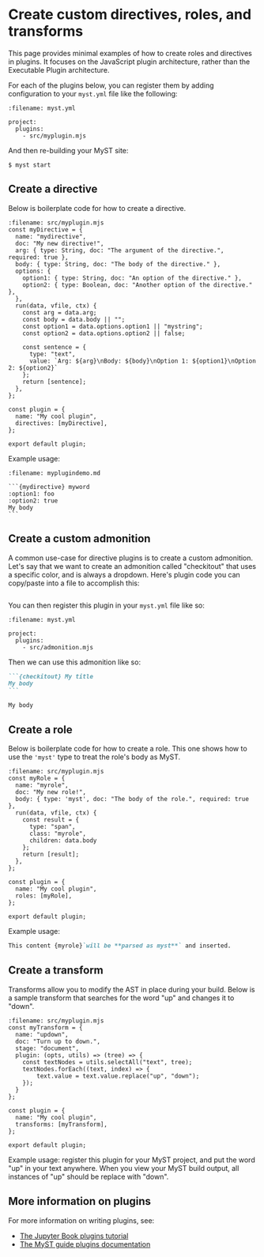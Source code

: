# Create custom directives, roles, and transforms

This page provides minimal examples of how to create roles and directives in plugins.
It focuses on the JavaScript plugin architecture, rather than the Executable Plugin architecture.

For each of the plugins below, you can register them by adding configuration to your `myst.yml` file like the following:

```{code} yaml
:filename: myst.yml

project:
  plugins:
    - src/myplugin.mjs
```

And then re-building your MyST site:

```{code} shell
$ myst start
```

## Create a directive

Below is boilerplate code for how to create a directive.

```{code} javascript
:filename: src/myplugin.mjs
const myDirective = {
  name: "mydirective",
  doc: "My new directive!",
  arg: { type: String, doc: "The argument of the directive.", required: true },
  body: { type: String, doc: "The body of the directive." },
  options: {
    option1: { type: String, doc: "An option of the directive." },
    option2: { type: Boolean, doc: "Another option of the directive." },
  },
  run(data, vfile, ctx) {
    const arg = data.arg;
    const body = data.body || "";
    const option1 = data.options.option1 || "mystring";
    const option2 = data.options.option2 || false;

    const sentence = {
      type: "text",
      value: `Arg: ${arg}\nBody: ${body}\nOption 1: ${option1}\nOption 2: ${option2}`
    };
    return [sentence];
  },
};

const plugin = {
  name: "My cool plugin",
  directives: [myDirective],
};

export default plugin;
```

Example usage:

````{code} markdown
:filename: myplugindemo.md

```{mydirective} myword
:option1: foo
:option2: true
My body
```
````

## Create a custom admonition

A common use-case for directive plugins is to create a custom admonition.
Let's say that we want to create an admonition called "checkitout" that uses a specific color, and is always a dropdown.
Here's plugin code you can copy/paste into a file to accomplish this:

```{literalinclude} ../src/admonition.mjs
```

You can then register this plugin in your `myst.yml` file like so:

```{code} yaml
:filename: myst.yml

project:
  plugins:
    - src/admonition.mjs
```

Then we can use this admonition like so:

````markdown
```{checkitout} My title
My body
```
````

```{checkitout} My title
My body
```

## Create a role

Below is boilerplate code for how to create a role.
This one shows how to use the `'myst'` type to treat the role's body as MyST.

```{code} javascript
:filename: src/myplugin.mjs
const myRole = {
  name: "myrole",
  doc: "My new role!",
  body: { type: 'myst', doc: "The body of the role.", required: true },
  run(data, vfile, ctx) {
    const result = {
      type: "span",
      class: "myrole",
      children: data.body
    };
    return [result];
  },
};

const plugin = {
  name: "My cool plugin",
  roles: [myRole],
};

export default plugin;
```

Example usage:

```markdown
This content {myrole}`will be **parsed as myst**` and inserted.
```

## Create a transform

Transforms allow you to modify the AST in place during your build.
Below is a sample transform that searches for the word "up" and changes it to "down".

```{code} javascript
:filename: src/myplugin.mjs
const myTransform = {
  name: "updown",
  doc: "Turn up to down.",
  stage: "document",
  plugin: (opts, utils) => (tree) => {
    const textNodes = utils.selectAll("text", tree);
    textNodes.forEach((text, index) => {
        text.value = text.value.replace("up", "down");
    });
  }
};

const plugin = {
  name: "My cool plugin",
  transforms: [myTransform],
};

export default plugin;
```

Example usage: register this plugin for your MyST project, and put the word "up" in your text anywhere.
When you view your MyST build output, all instances of "up" should be replace with "down".

## More information on plugins

For more information on writing plugins, see:

- [The Jupyter Book plugins tutorial](../tutorial/plugins.md)
- [The MyST guide plugins documentation](xref:guide/plugins)
